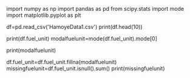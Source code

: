 
import numpy as np
import pandas as pd
from scipy.stats import mode
import matplotlib.pyplot as plt


df=pd.read_csv('HamoyeData1.csv')
print(df.head(10))

print(df.fuel_unit)
modalfuelunit=mode(df.fuel_unit).mode[0]

print(modalfuelunit)

df.fuel_unit=df.fuel_unit.fillna(modalfuelunit)
missingfuelunit=df.fuel_unit.isnull().sum()
print(missingfuelunit)
